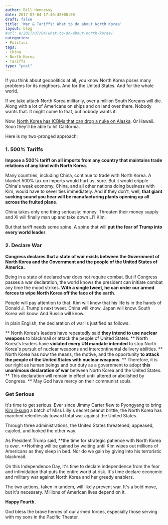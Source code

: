 ```yaml
---
author: Bill Hennessy
date: 2017-07-04 17:40:42+00:00
draft: false
title: 'War & Tariffs: What to do about North Korea'
layout: blog
#url: e/2017/07/04/what-to-do-about-north-korea/
categories:
- Politics
tags:
- china
- North Korea
- Tariffs
type: "post"
---
```


If you think about geopolitics at all, you know North Korea poses many problems for its neighbors. And for the United States. And for the whole world.

If we take attack North Korea militarily, over a million South Koreans will die. Along with a lot of Americans on ships and on land over there. Nobody wants that. It might come to that, but nobody wants it.

Now, [North Korea has ICBMs that can drop a nuke on Alaska](https://www.foxnews.com/world/2017/07/04/north-korea-claims-to-have-test-launched-its-first-icbm.html). Or Hawaii. Soon they'll be able to hit California.

Here is my two-pronged approach:



### 1. 500% Tariffs



**Impose a 500% tariff on all imports from any country that maintains trade relations of any kind with North Korea.**

Many countries, including China, continue to trade with North Korea. A blanket 500% tax on imports would hurt us, sure. But it would cripple China's weak economy. China, and all other nations doing business with Kim, would have to sever ties immediately. And if they don't, well, **that giant sucking sound you hear will be manufacturing plants opening up all across the fruited plane**.

China takes only one thing seriously: money. Threaten their money supply and Xi will finally man up and take down Li'l Kim.

But that tariff needs some spine. A spine that will **put the fear of Trump into every world leader**.



### 2. Declare War



**Congress declares that a state of war exists between the Government of North Korea and the Government and the people of the United States of America.**

Being in a state of declared war does not require combat. But if Congress passes a war declaration, the world knows the president can initiate combat any time the mood strikes. **With a single tweet, he can order our armed forces to wipe North Korea off the face of the earth**.

People will pay attention to that. Kim will know that his life is in the hands of Donald J. Trump's next tweet. China will know. Japan will know. South Korea will know. And Russia will know.

In plain English, the declaration of war is justified as follows:




** North Korea's leaders have repeatedly said **they intend to use nuclear weapons** to blackmail or attack the people of United States.
** North Korea's leaders have **violated every UN mandate intended** to stop North Korea's pursuit of nuclear weapons and intercontinental delivery abilities.
** North Korea has now the means, the motive, and the opportunity **to attack the people of the United States with nuclear weapons**.
** Therefore, it is our right as human beings and our duty as a government to adopt **this unanimous declaration of war** between North Korea and the United States.
** This declaration will remain in effect until altered or abolished by Congress.
** May God have mercy on their communist souls.




### Get Serious



It's time to get serious. Ever since Jimmy Carter flew to Pyongyang to bring [Kim Il-sung](https://en.wikipedia.org/wiki/Kim_Il-sung) a batch of Miss Lilly's secret peanut brittle, the North Korea has marched relentlessly toward total war against the United States.

Through three administrations, the United States threatened, appeased, cajoled, and looked the other way.

As President Trump said, **the time for strategic patience with North Korea is over. **Nothing will be gained by waiting until Kim wipes out millions of Americans as they sleep in bed. Nor do we gain by giving into his terroristic blackmail.

On this Independence Day, it's time to declare independence from the fear and intimidation that puts the entire world at risk. It's time declare economic and military war against North Korea and her greedy enablers.

The two actions, taken in tandem, will likely prevent war. It's a bold move, but it's necessary. Millions of American lives depend on it.

**Happy Fourth.**

God bless the brave heroes of our armed forces, especially those serving with my sons in the Pacific Theater.
